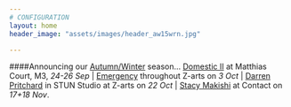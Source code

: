 ```yaml
---
# CONFIGURATION
layout: home
header_image: "assets/images/header_aw15wrn.jpg"

---
```

####Announcing our [Autumn/Winter](/current/2015-autumnwinter) season… [Domestic II](/current/2015-domestic) at Matthias Court, M3, *24-26 Sep* | [Emergency](/current/2015-domesticemergency) throughout Z-arts on *3 Oct* | [Darren Pritchard](/current/2015-autumnwinter/pritchard) in STUN Studio at Z-arts on *22 Oct* | [Stacy Makishi](http://www.wordofwarning.org/current/2015-autumnwinter/makishi) at Contact on *17+18 Nov*.
